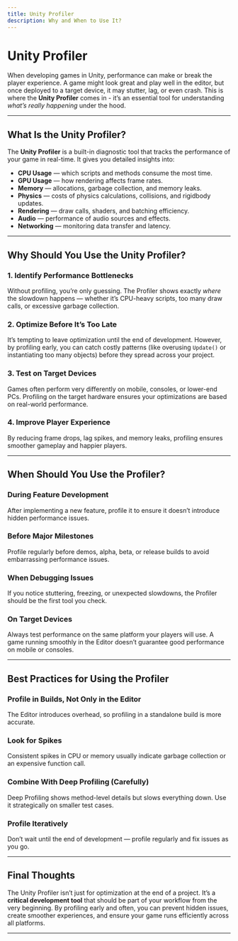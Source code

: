 ```yaml
---
title: Unity Profiler
description: Why and When to Use It?
---
```


# Unity Profiler

When developing games in Unity, performance can make or break the player experience. A game might look great and play well in the editor, but once deployed to a target device, it may stutter, lag, or even crash. This is where the **Unity Profiler** comes in - it’s an essential tool for understanding *what’s really happening* under the hood.

---

## What Is the Unity Profiler?

The **Unity Profiler** is a built-in diagnostic tool that tracks the performance of your game in real-time. It gives you detailed insights into:

- **CPU Usage** — which scripts and methods consume the most time.
- **GPU Usage** — how rendering affects frame rates.
- **Memory** — allocations, garbage collection, and memory leaks.
- **Physics** — costs of physics calculations, collisions, and rigidbody updates.
- **Rendering** — draw calls, shaders, and batching efficiency.
- **Audio** — performance of audio sources and effects.
- **Networking** — monitoring data transfer and latency.

---

## Why Should You Use the Unity Profiler?

### 1. Identify Performance Bottlenecks
Without profiling, you’re only guessing. The Profiler shows exactly *where* the slowdown happens — whether it’s CPU-heavy scripts, too many draw calls, or excessive garbage collection.

### 2. Optimize Before It’s Too Late
It’s tempting to leave optimization until the end of development. However, by profiling early, you can catch costly patterns (like overusing `Update()` or instantiating too many objects) before they spread across your project.

### 3. Test on Target Devices
Games often perform very differently on mobile, consoles, or lower-end PCs. Profiling on the target hardware ensures your optimizations are based on real-world performance.

### 4. Improve Player Experience
By reducing frame drops, lag spikes, and memory leaks, profiling ensures smoother gameplay and happier players.

---

## When Should You Use the Profiler?

### During Feature Development
After implementing a new feature, profile it to ensure it doesn’t introduce hidden performance issues.

### Before Major Milestones
Profile regularly before demos, alpha, beta, or release builds to avoid embarrassing performance issues.

### When Debugging Issues
If you notice stuttering, freezing, or unexpected slowdowns, the Profiler should be the first tool you check.

### On Target Devices
Always test performance on the same platform your players will use. A game running smoothly in the Editor doesn’t guarantee good performance on mobile or consoles.

---

## Best Practices for Using the Profiler
### Profile in Builds, Not Only in the Editor
The Editor introduces overhead, so profiling in a standalone build is more accurate.

### Look for Spikes
Consistent spikes in CPU or memory usually indicate garbage collection or an expensive function call.

### Combine With Deep Profiling (Carefully)
Deep Profiling shows method-level details but slows everything down. Use it strategically on smaller test cases.

### Profile Iteratively
Don’t wait until the end of development — profile regularly and fix issues as you go.

---

## Final Thoughts
The Unity Profiler isn’t just for optimization at the end of a project. It’s a **critical development tool** that should be part of your workflow from the very beginning. By profiling early and often, you can prevent hidden issues, create smoother experiences, and ensure your game runs efficiently across all platforms.

---
